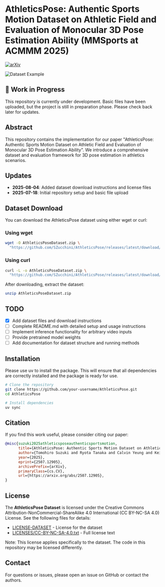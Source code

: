 # AthleticsPose: Authentic Sports Motion Dataset on Athletic Field and Evaluation of Monocular 3D Pose Estimation Ability (MMSports at ACMMM 2025)

[![arXiv](https://img.shields.io/badge/arXiv-2507.12905-b31b1b.svg)](https://arxiv.org/abs/2507.12905)

![Dataset Example](docs/assets/all_pose_animation.gif)

## 🚧 Work in Progress

This repository is currently under development. Basic files have been uploaded, but the project is still in preparation phase. Please check back later for updates.

## Abstract

This repository contains the implementation for our paper "AthleticsPose: Authentic Sports Motion Dataset on Athletic Field and Evaluation of Monocular 3D Pose Estimation Ability". We introduce a comprehensive dataset and evaluation framework for 3D pose estimation in athletics scenarios.

## Updates

- **2025-08-04**: Added dataset download instructions and license files
- **2025-07-18**: Initial repository setup and basic file upload

## Dataset Download

You can download the AthleticsPose dataset using either wget or curl:

### Using wget
```bash
wget -O AthleticsPoseDataset.zip \
  "https://github.com/SZucchini/AthleticsPose/releases/latest/download/AthleticsPoseDataset.zip"
```

### Using curl
```bash
curl -L -o AthleticsPoseDataset.zip \
  "https://github.com/SZucchini/AthleticsPose/releases/latest/download/AthleticsPoseDataset.zip"
```

After downloading, extract the dataset:
```bash
unzip AthleticsPoseDataset.zip
```

## TODO

- [x] Add dataset files and download instructions
- [ ] Complete README.md with detailed setup and usage instructions
- [ ] Implement inference functionality for arbitrary video inputs
- [ ] Provide pretrained model weights
- [ ] Add documentation for dataset structure and running methods

## Installation
Please use uv to install the package. This will ensure that all dependencies are correctly installed and the package is ready for use.

```bash
# Clone the repository
git clone https://github.com/your-username/AthleticsPose.git
cd AthleticsPose

# Install dependencies
uv sync
```

## Citation

If you find this work useful, please consider citing our paper:

```bibtex
@misc{suzuki2025athleticsposeauthenticsportsmotion,
      title={AthleticsPose: Authentic Sports Motion Dataset on Athletic Field and Evaluation of Monocular 3D Pose Estimation Ability},
      author={Tomohiro Suzuki and Ryota Tanaka and Calvin Yeung and Keisuke Fujii},
      year={2025},
      eprint={2507.12905},
      archivePrefix={arXiv},
      primaryClass={cs.CV},
      url={https://arxiv.org/abs/2507.12905},
}
```

## License

The **AthleticsPose Dataset** is licensed under the Creative Commons Attribution-NonCommercial-ShareAlike 4.0 International (CC BY-NC-SA 4.0) License. See the following files for details:

- [LICENSE-DATASET](LICENSE-DATASET) - License for the dataset
- [LICENSES/CC-BY-NC-SA-4.0.txt](LICENSES/CC-BY-NC-SA-4.0.txt) - Full license text

Note: This license applies specifically to the dataset. The code in this repository may be licensed differently.

## Contact

For questions or issues, please open an issue on GitHub or contact the authors.
